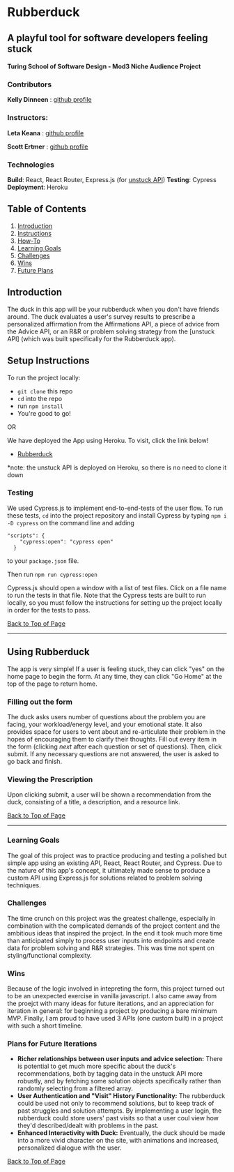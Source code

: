 # Rubberduck
## A playful tool for software developers feeling stuck
#### Turing School of Software Design - Mod3 Niche Audience Project

### Contributors
**Kelly Dinneen** : [github profile](https://github.com/kellydinneen)

### Instructors: 
**Leta Keana** : [github profile](https://github.com/letakeane)

**Scott Ertmer** : [github profile](https://github.com/sertmer)

### Technologies
**Build**: React, React Router, Express.js (for [unstuck API](https://github.com/kellydinneen/unstuck-api))
**Testing**: Cypress
**Deployment**: Heroku

## Table of Contents
1. [Introduction](#introduction)
3. [Instructions](#setup-instructions)
4. [How-To](#using-rubberduck)
5. [Learning Goals](#learning-goals)
6. [Challenges](#challenges)
7. [Wins](#wins)
8. [Future Plans](#plans-for-future-iterations)

## Introduction
The duck in this app will be your rubberduck when you don't have friends around. The duck evaluates a user's survey results to prescribe a personalized affirmation from the Affirmations API, a piece of advice from the Advice API, or an R&R or problem solving strategy from the [unstuck API] (which was built specifically for the Rubberduck app).

## Setup Instructions
To run the project locally:
- `git clone` this repo
- `cd` into the repo
- run `npm install`
- You're good to go!

OR

We have deployed the App using Heroku. To visit, click the link below!
- [Rubberduck]()

*note: the unstuck API is deployed on Heroku, so there is no need to clone it down


### Testing

We used Cypress.js to implement end-to-end-tests of the user flow. To run these tests, `cd` into the project repository and install Cypress by typing `npm i -D cypress` on the command line and adding 
```
"scripts": {
    "cypress:open": "cypress open"
  }
  ```
 to your `package.json` file.

 Then run `npm run cypress:open`

 Cypress.js should open a window with a list of test files. Click on a file name to run the tests in that file.
 Note that the Cypress tests are built to run locally, so you must follow the instructions for setting up the project locally in order for the tests to pass.

[Back to Top of Page](#table-of-contents)

---

## Using Rubberduck
The app is very simple! If a user is feeling stuck, they can click "yes" on the home page to begin the form.
At any time, they can click "Go Home" at the top of the page to return home.

### Filling out the form
The duck asks users number of questions about the problem you are facing, your workload/energy level, and your emotional state. It also provides space for users to vent about and re-articulate their problem in the hopes of encouraging them to clarify their thoughts. Fill out every item in the form (clicking *next* after each question or set of questions). Then, click submit. If any necessary questions are not answered, the user is asked to go back and finish.

### Viewing the Prescription
Upon clicking submit, a user will be shown a recommendation from the duck, consisting of a title, a description, and a resource link.


[Back to Top of Page](#table-of-contents)

---
### Learning Goals
The goal of this project was to practice producing and testing a polished but simple app using an existing API, React, React Router, and Cypress. Due to the nature of this app's concept, it ultimately made sense to produce a custom API using Express.js for solutions related to problem solving techniques. 

### Challenges
The time crunch on this project was the greatest challenge, especially in combination with the complicated demands of the project content and the ambitious ideas that inspired the project. In the end it took much more time than anticipated simply to process user inputs into endpoints and create data for problem solving and R&R strategies. This was time not spent on styling/functional complexity.

### Wins
Because of the logic involved in intepreting the form, this project turned out to be an unexpected exercise in vanilla javascript. I also came away from the proejct with many ideas for future iterations, and an appreciation for iteration in general: for beginning a project by producing a bare minimum MVP. Finally, I am proud to have used 3 APIs (one custom built) in a project with such a short timeline.

### Plans for Future Iterations
- **Richer relationships between user inputs and advice selection:** There is potential to get much more specific about the duck's recommendations, both by tagging data in the unstuck API more robustly, and by fetching some solution objects specifically rather than randomly selecting from a filtered array.
- **User Authentication and "Visit" History Functionality:** The rubberduck could be used not only to recommend solutions, but to keep track of past struggles and solution attempts. By implementing a user login, the rubberduck could store users' past visits so that a user coul view how they'd described/dealt with  problems in the past.
- **Enhanced Interactivity with Duck:** Eventually, the duck should be made into a more vivid character on the site, with animations and increased, personalized dialogue with the user.

[Back to Top of Page](#table-of-contents)

